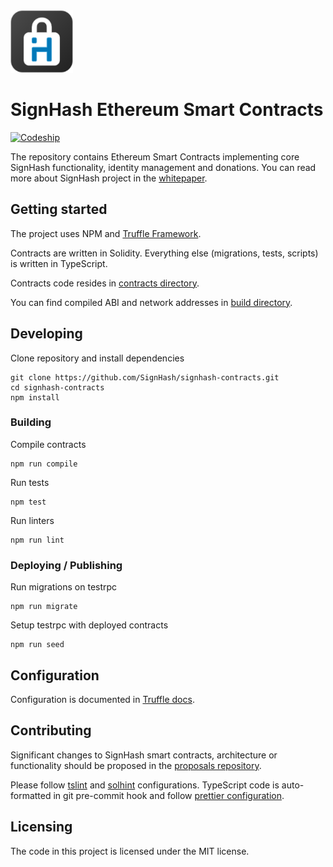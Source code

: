 <img alt="SignHash Logomark" src="https://raw.githubusercontent.com/SignHash/signhash-graphics/master/logomark/signhash-logomark-large.png" width="100">

# SignHash Ethereum Smart Contracts

[![Codeship](https://img.shields.io/codeship/b2775490-8e71-0135-ad13-029922ea22f6/master.svg)](https://app.codeship.com/projects/249795)

The repository contains Ethereum Smart Contracts implementing core SignHash functionality, identity management and donations.
You can read more about SignHash project in the [whitepaper](https://github.com/signhash/signhash-whitepaper).

## Getting started

The project uses NPM and [Truffle Framework](http://truffleframework.com).

Contracts are written in Solidity. Everything else (migrations, tests, scripts) is written in TypeScript.

Contracts code resides in [contracts directory](https://github.com/SignHash/signhash-contracts/tree/master/contracts).

You can find compiled ABI and network addresses in [build directory](https://github.com/SignHash/signhash-contracts/tree/master/build/contracts).

## Developing

Clone repository and install dependencies

```shell
git clone https://github.com/SignHash/signhash-contracts.git
cd signhash-contracts
npm install
```

### Building

Compile contracts

```shell
npm run compile
```

Run tests

```shell
npm test
```

Run linters

```shell
npm run lint
```

### Deploying / Publishing

Run migrations on testrpc

```shell
npm run migrate
```

Setup testrpc with deployed contracts

```shell
npm run seed
```

## Configuration

Configuration is documented in [Truffle docs](http://truffleframework.com/docs/advanced/configuration).

## Contributing

Significant changes to SignHash smart contracts, architecture or functionality should be proposed in the [proposals repository](https://github.com/SignHash/signhash-proposals).

Please follow [tslint](https://github.com/SignHash/signhash-contracts/blob/master/tslint.json) and [solhint](https://github.com/SignHash/signhash-contracts/blob/master/.solhint.json) configurations.
TypeScript code is auto-formatted in git pre-commit hook and follow [prettier configuration](https://github.com/SignHash/signhash-contracts/blob/master/.prettierrc).

## Licensing

The code in this project is licensed under the MIT license.
